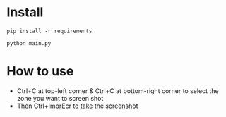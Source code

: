 # Install
`pip install -r requirements`

`python main.py`

# How to use
- Ctrl+C at top-left corner & Ctrl+C at bottom-right corner to select the zone you want to screen shot
- Then Ctrl+ImprEcr to take the screenshot
